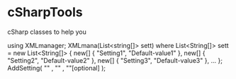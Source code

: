 # cSharpTools
cSharp classes to help you


using XMLmanager;
XMLmana(List<string[]> sett)   where 
List<String[]> sett = new List<String[]>
{
    new[] { "Setting1", "Default-value1" },
    new[] { "Setting2", "Default-value2" },
    new[] { "Setting3", "Default-value3" },
    ...
};
AddSetting( "<Setting-name>" , "<Default-value>" , "<User-value>"[optional] );
